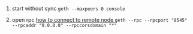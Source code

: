 1. start without sync 
```geth --maxpeers 0 console```

2. open rpc [how to connect to remote node ](https://ethereum.stackexchange.com/questions/12436/how-to-communicate-with-a-remote-node) 
```geth --rpc --rpcport "8545" --rpcaddr "0.0.0.0" --rpccorsdomain "*"```